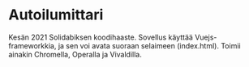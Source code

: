 # Autoilumittari

Kesän 2021 Solidabiksen koodihaaste. Sovellus käyttää Vuejs-frameworkkia, ja sen voi avata suoraan selaimeen (index.html). Toimii ainakin Chromella, Operalla ja Vivaldilla.